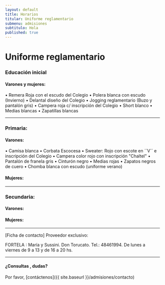 ```yaml
---
layout: default
title: Horarios
titular: Uniforme reglamentario
submenu: admisiones
subtitulo: Hola
published: true
---
```


# Uniforme reglamentario



### Educación inicial

#### Varones y mujeres:

•	Remera Roja con el escudo del Colegio
•	Polera blanca con escudo (Invierno)
•	Delantal diseño  del Colegio
•	Jogging reglamentario (Buzo y pantalón gris)
•	Campera roja c/ inscripción del Colegio
•	Short blanco 
•	Medias blancas
•	Zapatillas blancas




---
 
### Primaria: 

#### Varones:

•	Camisa blanca 
•	Corbata Escocesa
•	Sweater: Rojo con escote en ´´V´´ e inscripción del Colegio
•	Campera color rojo con inscripción "Chaltel"
•	Pantalón de franela gris
•	Cinturón negro
•	Medias rojas
•	Zapatos negros de cuero
•	Chomba blanca con escudo (uniforme verano)


#### Mujeres:

---

### Secundaria:

#### Varones:

#### Mujeres:

---

[Ficha de contacto]
Proveedor exclusivo: 

FORTELA : María y Sussini. Don Torucato. Tel.: 48461994. De lunes a viernes de 9 a 13 y de 16 a 20 hs.

---

#### ¿Consultas , dudas?
Por favor, [contáctenos]({{ site.baseurl }}/admisiones/contacto)